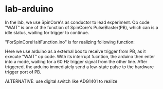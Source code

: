 # lab-arduino

In the lab, we use SpinCore's  as conductor to lead experiment.
Op code "WAIT" is one of the function of SpinCore's PulseBlaster(PB), which can is a
idle status, waiting for trigger to continue.

"ForSpinCoreHaltFunction.ino" is for realizing following function:

Here we use arduino as a external box to receive trigger from PB, as it execute
"WAIT" op code. With its interrupt fucntion, the arduino then enter into a mode,
waiting for a 60 Hz trigger signal from the other line. After triggered,
the arduino immediately send a low-state pulse to the hardware trigger port of PB.

ALTERNATIVE:
use digital switch like ADG1401 to realize
